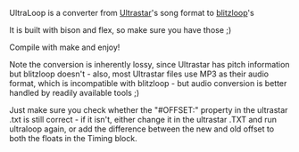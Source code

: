 UltraLoop is a converter from [Ultrastar][1]'s song format to [blitzloop][2]'s

It is built with bison and flex, so make sure you have those ;)

Compile with make and enjoy!

Note the conversion is inherently lossy, since Ultrastar has pitch information but blitzloop doesn't - also, most Ultrastar files use MP3 as their audio format, which is incompatible with blitzloop - but audio conversion is better handled by readily available tools ;)

Just make sure you check whether the "#OFFSET:" property in the ultrastar .txt is still correct - if it isn't, either change it in the ultrastar .TXT and run ultraloop again, or add the difference between the new and old offset to both the floats in the Timing block.

[1]: http://ultrastardx.sourceforge.net/
[2]: https://github.com/marcan/blitzloop
